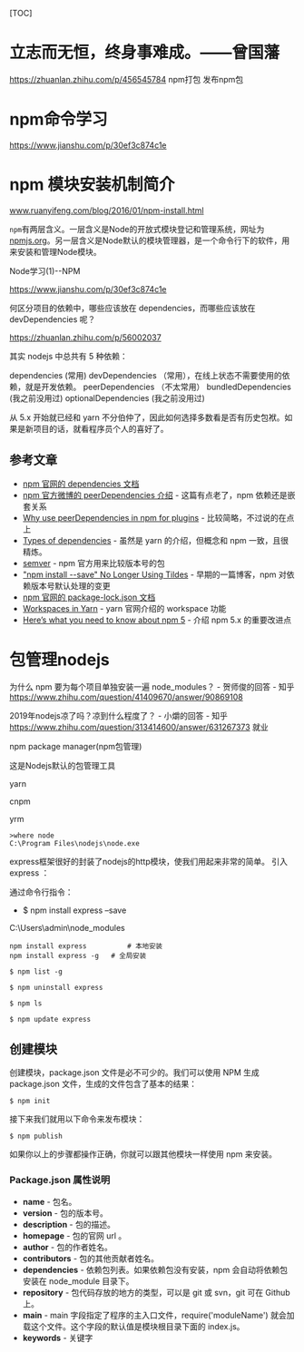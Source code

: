 [TOC]

# 立志而无恒，终身事难成。——曾国藩

https://zhuanlan.zhihu.com/p/456545784
npm打包
发布npm包




# npm命令学习

https://www.jianshu.com/p/30ef3c874c1e








# npm 模块安装机制简介


www.ruanyifeng.com/blog/2016/01/npm-install.html






























































`npm`有两层含义。一层含义是Node的开放式模块登记和管理系统，网址为[npmjs.org](http%3A%2F%2Fnpmjs.org%2F)。另一层含义是Node默认的模块管理器，是一个命令行下的软件，用来安装和管理Node模块。

 Node学习(1)--NPM

https://www.jianshu.com/p/30ef3c874c1e


何区分项目的依赖中，哪些应该放在 dependencies，而哪些应该放在 devDependencies 呢？

https://zhuanlan.zhihu.com/p/56002037


其实 nodejs 中总共有 5 种依赖：

dependencies (常用)
devDependencies （常用），在线上状态不需要使用的依赖，就是开发依赖。
peerDependencies （不太常用）
bundledDependencies (我之前没用过)
optionalDependencies (我之前没用过)


从 5.x 开始就已经和 yarn 不分伯仲了，因此如何选择多数看是否有历史包袱。如果是新项目的话，就看程序员个人的喜好了。
## 参考文章

-   [npm 官网的 dependencies 文档](https://link.zhihu.com/?target=https%3A//docs.npmjs.com/files/package.json%23dependencies)
-   [npm 官方微博的 peerDependencies 介绍](https://link.zhihu.com/?target=https%3A//nodejs.org/en/blog/npm/peer-dependencies/) \- 这篇有点老了，npm 依赖还是嵌套关系
-   [Why use peerDependencies in npm for plugins](https://link.zhihu.com/?target=https%3A//stackoverflow.com/questions/26737819/why-use-peer-dependencies-in-npm-for-plugins) \- 比较简略，不过说的在点上
-   [Types of dependencies](https://link.zhihu.com/?target=https%3A//yarnpkg.com/lang/en/docs/dependency-types/) \- 虽然是 yarn 的介绍，但概念和 npm 一致，且很精炼。
-   [semver](https://link.zhihu.com/?target=https%3A//docs.npmjs.com/misc/semver) \- npm 官方用来比较版本号的包
-   ["npm install --save" No Longer Using Tildes](https://link.zhihu.com/?target=http%3A//fredkschott.com/post/2014/02/npm-no-longer-defaults-to-tildes/) \- 早期的一篇博客，npm 对依赖版本号默认处理的变更
-   [npm 官网的 package-lock.json 文档](https://link.zhihu.com/?target=https%3A//docs.npmjs.com/files/package-lock.json)
-   [Workspaces in Yarn](https://link.zhihu.com/?target=https%3A//yarnpkg.com/blog/2017/08/02/introducing-workspaces/) \- yarn 官网介绍的 workspace 功能
-   [Here’s what you need to know about npm 5](https://link.zhihu.com/?target=https%3A//blog.pusher.com/what-you-need-know-npm-5/) \- 介绍 npm 5.x 的重要改进点








# 包管理nodejs

为什么 npm 要为每个项目单独安装一遍 node_modules？ - 贺师俊的回答 - 知乎 https://www.zhihu.com/question/41409670/answer/90869108

2019年nodejs凉了吗？凉到什么程度了？ - 小爝的回答 - 知乎 https://www.zhihu.com/question/313414600/answer/631267373 就业











npm package manager(npm包管理)

这是Nodejs默认的包管理工具








yarn

cnpm


yrm








```
>where node
C:\Program Files\nodejs\node.exe
```




































express框架很好的封装了nodejs的http模块，使我们用起来非常的简单。 引入express ：

通过命令行指令：

-   $ npm install express –save






































































C:\Users\admin\node_modules











```text
npm install express          # 本地安装
npm install express -g   # 全局安装
```

```text
$ npm list -g
```

```text
$ npm uninstall express
```



```text
$ npm ls
```

```text
$ npm update express
```





## 创建模块

创建模块，package.json 文件是必不可少的。我们可以使用 NPM 生成 package.json 文件，生成的文件包含了基本的结果：

```text
$ npm init
```

接下来我们就用以下命令来发布模块：

```text
$ npm publish
```

如果你以上的步骤都操作正确，你就可以跟其他模块一样使用 npm 来安装。





### Package.json 属性说明

-   **name** \- 包名。
-   **version** \- 包的版本号。
-   **description** \- 包的描述。
-   **homepage** \- 包的官网 url 。
-   **author** \- 包的作者姓名。
-   **contributors** \- 包的其他贡献者姓名。
-   **dependencies** \- 依赖包列表。如果依赖包没有安装，npm 会自动将依赖包安装在 node_module 目录下。
-   **repository** \- 包代码存放的地方的类型，可以是 git 或 svn，git 可在 Github 上。
-   **main** \- main 字段指定了程序的主入口文件，require('moduleName') 就会加载这个文件。这个字段的默认值是模块根目录下面的 index.js。
-   **keywords** \- 关键字


































































